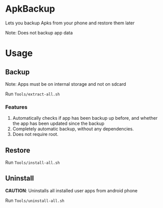 # ApkBackup
Lets you backup Apks from your phone and restore them later

Note: Does not backup app data

# Usage

## Backup

Note: Apps must be on internal storage and not on sdcard

Run `Tools/extract-all.sh`

### Features
1. Automatically checks if app has been backup up before, and whether the app has been updated since the backup
2. Completely automatic backup, without any dependencies.
3. Does not require root.

## Restore
Run `Tools/install-all.sh`

## Uninstall
**CAUTION**: Uninstalls all installed user apps from android phone

Run `Tools/uninstall-all.sh`
